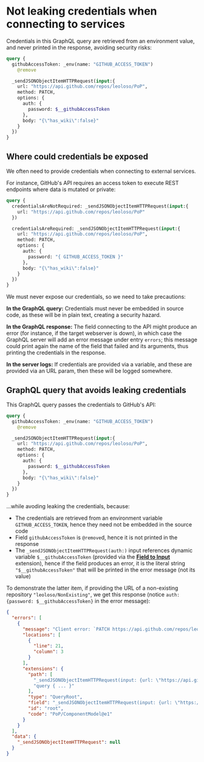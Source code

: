 # Not leaking credentials when connecting to services

Credentials in this GraphQL query are retrieved from an environment value, and never printed in the response, avoiding security risks:

```graphql
query {
  githubAccessToken: _env(name: "GITHUB_ACCESS_TOKEN")
    @remove

  _sendJSONObjectItemHTTPRequest(input:{
    url: "https://api.github.com/repos/leoloso/PoP",
    method: PATCH,
    options: {
      auth: {
        password: $__githubAccessToken
      },
      body: "{\"has_wiki\":false}"
    }
  })
}
```

## Where could credentials be exposed

We often need to provide credentials when connecting to external services.

For instance, GitHub's API requires an access token to execute REST endpoints where data is mutated or private:

```graphql
query {
  credentialsAreNotRequired: _sendJSONObjectItemHTTPRequest(input:{
    url: "https://api.github.com/repos/leoloso/PoP"
  })

  credentialsAreRequired: _sendJSONObjectItemHTTPRequest(input:{
    url: "https://api.github.com/repos/leoloso/PoP",
    method: PATCH,
    options: {
      auth: {
        password: "{ GITHUB_ACCESS_TOKEN }"
      },
      body: "{\"has_wiki\":false}"
    }
  })
}
```

We must never expose our credentials, so we need to take precautions:

**In the GraphQL query:** Credentials must never be embedded in source code, as these will be in plain text, creating a security hazard.

**In the GraphQL response:** The field connecting to the API might produce an error (for instance, if the target webserver is down), in which case the GraphQL server will add an error message under entry `errors`; this message could print again the name of the field that failed and its arguments, thus printing the credentials in the response.

**In the server logs:** If credentials are provided via a variable, and these are provided via an URL param, then these will be logged somewhere.

## GraphQL query that avoids leaking credentials

This GraphQL query passes the credentials to GitHub's API:

```graphql
query {
  githubAccessToken: _env(name: "GITHUB_ACCESS_TOKEN")
    @remove

  _sendJSONObjectItemHTTPRequest(input:{
    url: "https://api.github.com/repos/leoloso/PoP",
    method: PATCH,
    options: {
      auth: {
        password: $__githubAccessToken
      },
      body: "{\"has_wiki\":false}"
    }
  })
}
```

...while avoding leaking the credentials, because:

- The credentials are retrieved from an environment variable `GITHUB_ACCESS_TOKEN`, hence they need not be embedded in the source code
- Field `githubAccessToken` is `@remove`d, hence it is not printed in the response
- The `_sendJSONObjectItemHTTPRequest(auth:)` input references dynamic variable `$__githubAccessToken` (provided via the [**Field to Input**](https://gatographql.com/extensions/field-to-input/) extension), hence if the field produces an error, it is the literal string `"$__githubAccessToken"` that will be printed in the error message (not its value)

To demonstrate the latter item, if providing the URL of a non-existing repository `"leoloso/NonExisting"`, we get this response (notice `auth: {password: $__githubAccessToken}` in the error message):

```json
{
  "errors": [
    {
      "message": "Client error: `PATCH https://api.github.com/repos/leoloso/NonExisting` resulted in a `404 Not Found` response:\n{\"message\":\"Not Found\",\"documentation_url\":\"https://docs.github.com/rest/repos/repos#update-a-repository\"}\n",
      "locations": [
        {
          "line": 21,
          "column": 3
        }
      ],
      "extensions": {
        "path": [
          "_sendJSONObjectItemHTTPRequest(input: {url: \"https://api.github.com/repos/leoloso/NonExisting\", method: PATCH, options: {auth: {password: $__githubAccessToken}, body: \"{\"has_wiki\":false}\"}})",
          "query { ... }"
        ],
        "type": "QueryRoot",
        "field": "_sendJSONObjectItemHTTPRequest(input: {url: \"https://api.github.com/repos/leoloso/NonExisting\", method: PATCH, options: {auth: {password: $__githubAccessToken}, body: \"{\"has_wiki\":false}\"}})",
        "id": "root",
        "code": "PoP/ComponentModel@e1"
      }
    }
  ],
  "data": {
    "_sendJSONObjectItemHTTPRequest": null
  }
}
```
